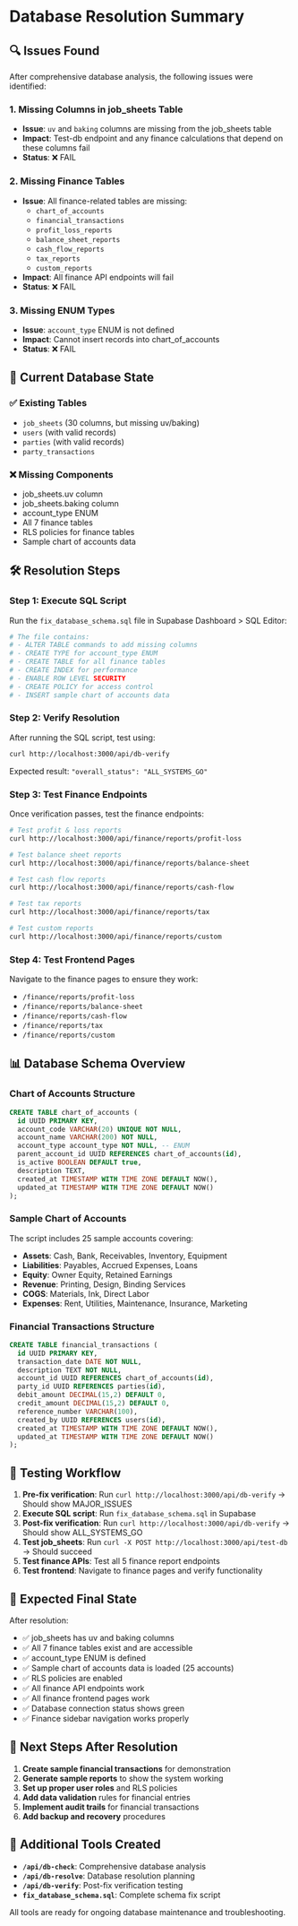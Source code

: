 # Database Resolution Summary

## 🔍 Issues Found

After comprehensive database analysis, the following issues were identified:

### 1. Missing Columns in job_sheets Table

- **Issue**: `uv` and `baking` columns are missing from the job_sheets table
- **Impact**: Test-db endpoint and any finance calculations that depend on these columns fail
- **Status**: ❌ FAIL

### 2. Missing Finance Tables

- **Issue**: All finance-related tables are missing:
  - `chart_of_accounts`
  - `financial_transactions`
  - `profit_loss_reports`
  - `balance_sheet_reports`
  - `cash_flow_reports`
  - `tax_reports`
  - `custom_reports`
- **Impact**: All finance API endpoints will fail
- **Status**: ❌ FAIL

### 3. Missing ENUM Types

- **Issue**: `account_type` ENUM is not defined
- **Impact**: Cannot insert records into chart_of_accounts
- **Status**: ❌ FAIL

## 🎯 Current Database State

### ✅ Existing Tables

- `job_sheets` (30 columns, but missing uv/baking)
- `users` (with valid records)
- `parties` (with valid records)
- `party_transactions`

### ❌ Missing Components

- job_sheets.uv column
- job_sheets.baking column
- account_type ENUM
- All 7 finance tables
- RLS policies for finance tables
- Sample chart of accounts data

## 🛠️ Resolution Steps

### Step 1: Execute SQL Script

Run the `fix_database_schema.sql` file in Supabase Dashboard > SQL Editor:

```bash
# The file contains:
# - ALTER TABLE commands to add missing columns
# - CREATE TYPE for account_type ENUM
# - CREATE TABLE for all finance tables
# - CREATE INDEX for performance
# - ENABLE ROW LEVEL SECURITY
# - CREATE POLICY for access control
# - INSERT sample chart of accounts data
```

### Step 2: Verify Resolution

After running the SQL script, test using:

```bash
curl http://localhost:3000/api/db-verify
```

Expected result: `"overall_status": "ALL_SYSTEMS_GO"`

### Step 3: Test Finance Endpoints

Once verification passes, test the finance endpoints:

```bash
# Test profit & loss reports
curl http://localhost:3000/api/finance/reports/profit-loss

# Test balance sheet reports
curl http://localhost:3000/api/finance/reports/balance-sheet

# Test cash flow reports
curl http://localhost:3000/api/finance/reports/cash-flow

# Test tax reports
curl http://localhost:3000/api/finance/reports/tax

# Test custom reports
curl http://localhost:3000/api/finance/reports/custom
```

### Step 4: Test Frontend Pages

Navigate to the finance pages to ensure they work:

- `/finance/reports/profit-loss`
- `/finance/reports/balance-sheet`
- `/finance/reports/cash-flow`
- `/finance/reports/tax`
- `/finance/reports/custom`

## 📊 Database Schema Overview

### Chart of Accounts Structure

```sql
CREATE TABLE chart_of_accounts (
  id UUID PRIMARY KEY,
  account_code VARCHAR(20) UNIQUE NOT NULL,
  account_name VARCHAR(200) NOT NULL,
  account_type account_type NOT NULL, -- ENUM
  parent_account_id UUID REFERENCES chart_of_accounts(id),
  is_active BOOLEAN DEFAULT true,
  description TEXT,
  created_at TIMESTAMP WITH TIME ZONE DEFAULT NOW(),
  updated_at TIMESTAMP WITH TIME ZONE DEFAULT NOW()
);
```

### Sample Chart of Accounts

The script includes 25 sample accounts covering:

- **Assets**: Cash, Bank, Receivables, Inventory, Equipment
- **Liabilities**: Payables, Accrued Expenses, Loans
- **Equity**: Owner Equity, Retained Earnings
- **Revenue**: Printing, Design, Binding Services
- **COGS**: Materials, Ink, Direct Labor
- **Expenses**: Rent, Utilities, Maintenance, Insurance, Marketing

### Financial Transactions Structure

```sql
CREATE TABLE financial_transactions (
  id UUID PRIMARY KEY,
  transaction_date DATE NOT NULL,
  description TEXT NOT NULL,
  account_id UUID REFERENCES chart_of_accounts(id),
  party_id UUID REFERENCES parties(id),
  debit_amount DECIMAL(15,2) DEFAULT 0,
  credit_amount DECIMAL(15,2) DEFAULT 0,
  reference_number VARCHAR(100),
  created_by UUID REFERENCES users(id),
  created_at TIMESTAMP WITH TIME ZONE DEFAULT NOW(),
  updated_at TIMESTAMP WITH TIME ZONE DEFAULT NOW()
);
```

## 🔄 Testing Workflow

1. **Pre-fix verification**: Run `curl http://localhost:3000/api/db-verify` → Should show MAJOR_ISSUES
2. **Execute SQL script**: Run `fix_database_schema.sql` in Supabase
3. **Post-fix verification**: Run `curl http://localhost:3000/api/db-verify` → Should show ALL_SYSTEMS_GO
4. **Test job_sheets**: Run `curl -X POST http://localhost:3000/api/test-db` → Should succeed
5. **Test finance APIs**: Test all 5 finance report endpoints
6. **Test frontend**: Navigate to finance pages and verify functionality

## 🎉 Expected Final State

After resolution:

- ✅ job_sheets has uv and baking columns
- ✅ All 7 finance tables exist and are accessible
- ✅ account_type ENUM is defined
- ✅ Sample chart of accounts data is loaded (25 accounts)
- ✅ RLS policies are enabled
- ✅ All finance API endpoints work
- ✅ All finance frontend pages work
- ✅ Database connection status shows green
- ✅ Finance sidebar navigation works properly

## 🚀 Next Steps After Resolution

1. **Create sample financial transactions** for demonstration
2. **Generate sample reports** to show the system working
3. **Set up proper user roles** and RLS policies
4. **Add data validation** rules for financial entries
5. **Implement audit trails** for financial transactions
6. **Add backup and recovery** procedures

## 🔧 Additional Tools Created

- **`/api/db-check`**: Comprehensive database analysis
- **`/api/db-resolve`**: Database resolution planning
- **`/api/db-verify`**: Post-fix verification testing
- **`fix_database_schema.sql`**: Complete schema fix script

All tools are ready for ongoing database maintenance and troubleshooting.
